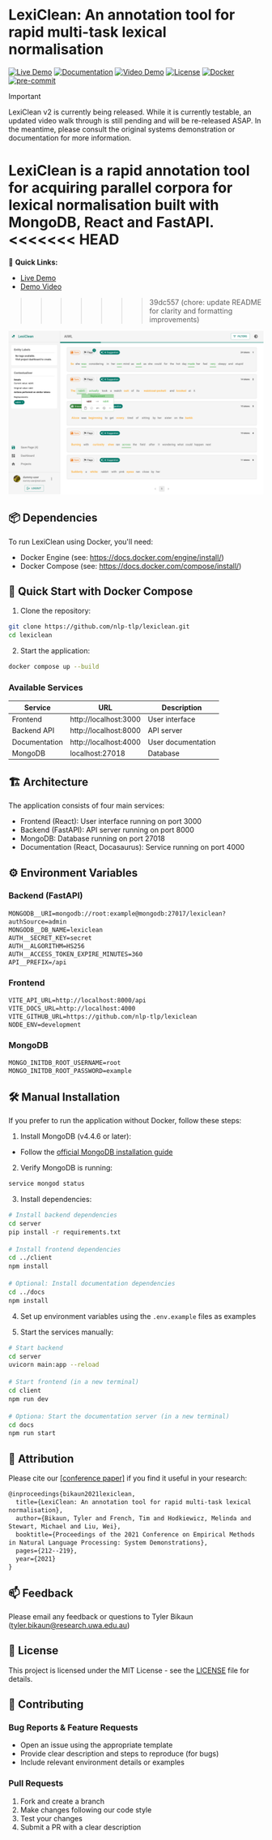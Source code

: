 # LexiClean: An annotation tool for rapid multi-task lexical normalisation

[![Live Demo](https://img.shields.io/badge/-Live%20Demo-brightgreen?style=flat&logo=firefoxbrowser&logoColor=white)](https://lexiclean.tech)
[![Documentation](https://img.shields.io/badge/-Documentation-blue?style=flat&logo=github&logoColor=white)](https://docs.lexiclean.tech)
[![Video Demo](https://img.shields.io/badge/-Video%20Demo-red?style=flat&logo=youtube&logoColor=white)](https://youtu.be/P7_ooKrQPDU)
[![License](https://img.shields.io/badge/license-MIT-blue.svg)](https://opensource.org/licenses/MIT)
[![Docker](https://img.shields.io/badge/docker-supported-brightgreen.svg)](https://www.docker.com/)
[![pre-commit](https://img.shields.io/badge/pre--commit-enabled-brightgreen?logo=pre-commit)](https://github.com/pre-commit/pre-commit)


> [!IMPORTANT]
> LexiClean v2 is currently being released. While it is currently testable, an updated video walk through is still pending and will be re-released ASAP. In the meantime, please consult the original systems demonstration or documentation for more information.

LexiClean is a rapid annotation tool for acquiring parallel corpora for lexical normalisation built with MongoDB, React and FastAPI.
<<<<<<< HEAD
=======

📌 **Quick Links:**

- [Live Demo](https://lexiclean.nlp-tlp.org)
- [Demo Video](https://youtu.be/P7_ooKrQPDU)
>>>>>>> 39dc557 (chore: update README for clarity and formatting improvements)

![Annotation Interface](./client/public/static/annotation_interface_light.png)

## 📦 Dependencies

To run LexiClean using Docker, you'll need:

- Docker Engine (see: https://docs.docker.com/engine/install/)
- Docker Compose (see: https://docs.docker.com/compose/install/)

## 🚀 Quick Start with Docker Compose

1. Clone the repository:

```bash
git clone https://github.com/nlp-tlp/lexiclean.git
cd lexiclean
```

2. Start the application:

```bash
docker compose up --build
```

### Available Services

| Service       | URL                   | Description        |
| ------------- | --------------------- | ------------------ |
| Frontend      | http://localhost:3000 | User interface     |
| Backend API   | http://localhost:8000 | API server         |
| Documentation | http://localhost:4000 | User documentation |
| MongoDB       | localhost:27018       | Database           |

## 🏗️ Architecture

The application consists of four main services:

- Frontend (React): User interface running on port 3000
- Backend (FastAPI): API server running on port 8000
- MongoDB: Database running on port 27018
- Documentation (React, Docasaurus): Service running on port 4000

## ⚙️ Environment Variables

### Backend (FastAPI)

```env
MONGODB__URI=mongodb://root:example@mongodb:27017/lexiclean?authSource=admin
MONGODB__DB_NAME=lexiclean
AUTH__SECRET_KEY=secret
AUTH__ALGORITHM=HS256
AUTH__ACCESS_TOKEN_EXPIRE_MINUTES=360
API__PREFIX=/api
```

### Frontend

```env
VITE_API_URL=http://localhost:8000/api
VITE_DOCS_URL=http://localhost:4000
VITE_GITHUB_URL=https://github.com/nlp-tlp/lexiclean
NODE_ENV=development
```

### MongoDB

```env
MONGO_INITDB_ROOT_USERNAME=root
MONGO_INITDB_ROOT_PASSWORD=example
```

## 🛠️ Manual Installation

If you prefer to run the application without Docker, follow these steps:

1. Install MongoDB (v4.4.6 or later):

- Follow the [official MongoDB installation guide](https://docs.mongodb.com/manual/installation/)

2. Verify MongoDB is running:

```bash
service mongod status
```

3. Install dependencies:

```bash
# Install backend dependencies
cd server
pip install -r requirements.txt

# Install frontend dependencies
cd ../client
npm install

# Optional: Install documentation dependencies
cd ../docs
npm install
```

4. Set up environment variables using the `.env.example` files as examples

5. Start the services manually:

```bash
# Start backend
cd server
uvicorn main:app --reload

# Start frontend (in a new terminal)
cd client
npm run dev

# Optiona: Start the documentation server (in a new terminal)
cd docs
npm run start
```

## 📝 Attribution

Please cite our [[conference paper]](https://aclanthology.org/2021.emnlp-demo.25/) if you find it useful in your research:

```
@inproceedings{bikaun2021lexiclean,
  title={LexiClean: An annotation tool for rapid multi-task lexical normalisation},
  author={Bikaun, Tyler and French, Tim and Hodkiewicz, Melinda and Stewart, Michael and Liu, Wei},
  booktitle={Proceedings of the 2021 Conference on Empirical Methods in Natural Language Processing: System Demonstrations},
  pages={212--219},
  year={2021}
}
```

## 📫 Feedback

Please email any feedback or questions to Tyler Bikaun (tyler.bikaun@research.uwa.edu.au)

## 📄 License

This project is licensed under the MIT License - see the [LICENSE](LICENSE) file for details.

## 🤝 Contributing

### Bug Reports & Feature Requests

- Open an issue using the appropriate template
- Provide clear description and steps to reproduce (for bugs)
- Include relevant environment details or examples

### Pull Requests

1. Fork and create a branch
2. Make changes following our code style
3. Test your changes
4. Submit a PR with a clear description
